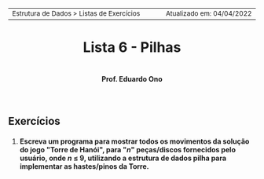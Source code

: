 
<table>
<tr>
<td align="left" width="8000">
<small>Estrutura de Dados > Listas de Exercícios</small>
</td>
<td align="right">
<small>Atualizado&nbsp;em:&nbsp;04/04/2022</small>
</td>
</tr>
</table>

<h1 align="center">
Lista 6 - Pilhas
<h1>

<h4 align="center">
Prof. Eduardo Ono
</h4>

<br>

## Exercícios

1. #### Escreva um programa para mostrar todos os movimentos da solução do jogo "Torre de Hanói", para "_n_" peças/discos fornecidos pelo usuário, onde _n_ &le; 9, utilizando a estrutura de dados pilha para implementar as hastes/pinos da Torre.

<br>

